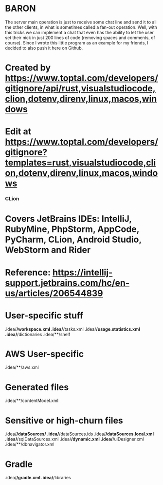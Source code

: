 # BARON
The server main operation is just to receive some chat line and send it to all the other clients, in what is sometimes called a fan-out operation.
Well, with this tricks we can implement a chat that even has the ability to let the user set their nick in just 200 lines of code (removing spaces and comments, of course). Since I wrote this little program as an example for my friends, I decided to also push it here on Github.


# Created by https://www.toptal.com/developers/gitignore/api/rust,visualstudiocode,clion,dotenv,direnv,linux,macos,windows
# Edit at https://www.toptal.com/developers/gitignore?templates=rust,visualstudiocode,clion,dotenv,direnv,linux,macos,windows

### CLion ###
# Covers JetBrains IDEs: IntelliJ, RubyMine, PhpStorm, AppCode, PyCharm, CLion, Android Studio, WebStorm and Rider
# Reference: https://intellij-support.jetbrains.com/hc/en-us/articles/206544839

# User-specific stuff
.idea/**/workspace.xml
.idea/**/tasks.xml
.idea/**/usage.statistics.xml
.idea/**/dictionaries
.idea/**/shelf

# AWS User-specific
.idea/**/aws.xml

# Generated files
.idea/**/contentModel.xml

# Sensitive or high-churn files
.idea/**/dataSources/
.idea/**/dataSources.ids
.idea/**/dataSources.local.xml
.idea/**/sqlDataSources.xml
.idea/**/dynamic.xml
.idea/**/uiDesigner.xml
.idea/**/dbnavigator.xml

# Gradle
.idea/**/gradle.xml
.idea/**/libraries
